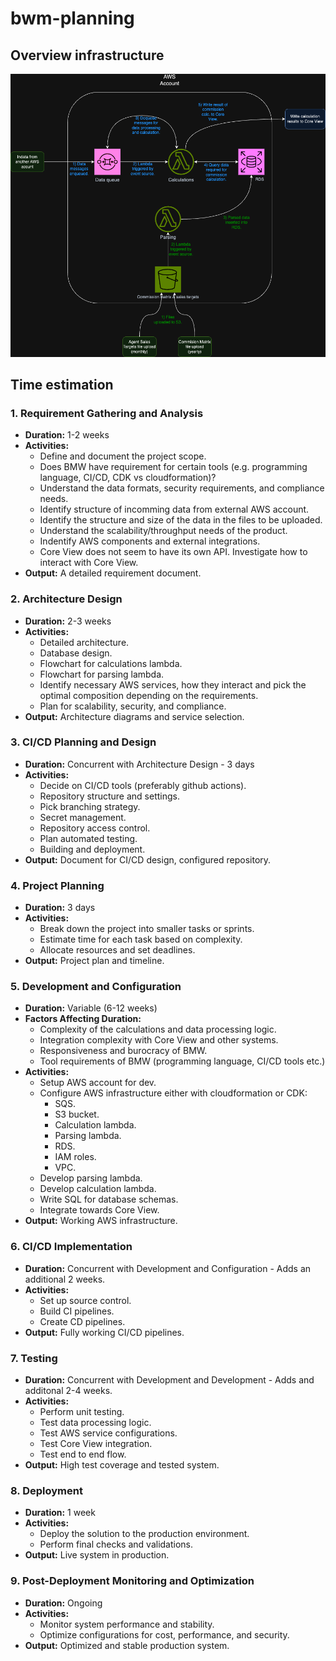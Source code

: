 # bwm-planning

## Overview infrastructure

![Initial draft of architecture](design_2.png)

## Time estimation

### 1. Requirement Gathering and Analysis

- **Duration:** 1-2 weeks
- **Activities:**
  - Define and document the project scope.
  - Does BMW have requirement for certain tools (e.g. programming language, CI/CD, CDK vs cloudformation)?
  - Understand the data formats, security requirements, and compliance needs.
  - Identify structure of incomming data from external AWS account.
  - Identify the structure and size of the data in the files to be uploaded.
  - Understand the scalability/throughput needs of the product.
  - Indentify AWS components and external integrations.
  - Core View does not seem to have its own API. Investigate how to interact with Core View.
- **Output:** A detailed requirement document.

### 2. Architecture Design

- **Duration:** 2-3 weeks
- **Activities:**
  - Detailed architecture.
  - Database design.
  - Flowchart for calculations lambda.
  - Flowchart for parsing lambda.
  - Identify necessary AWS services, how they interact and pick the optimal composition depending on the requirements.
  - Plan for scalability, security, and compliance.
- **Output:** Architecture diagrams and service selection.

### 3. CI/CD Planning and Design

- **Duration:** Concurrent with Architecture Design - 3 days
- **Activities:**
  - Decide on CI/CD tools (preferably github actions).
  - Repository structure and settings.
  - Pick branching strategy.
  - Secret management.
  - Repository access control.
  - Plan automated testing.
  - Building and deployment.
- **Output:** Document for CI/CD design, configured repository.

### 4. Project Planning

- **Duration:** 3 days
- **Activities:**
  - Break down the project into smaller tasks or sprints.
  - Estimate time for each task based on complexity.
  - Allocate resources and set deadlines.
- **Output:** Project plan and timeline.

### 5. Development and Configuration

- **Duration:** Variable (6-12 weeks)
- **Factors Affecting Duration:**
  - Complexity of the calculations and data processing logic.
  - Integration complexity with Core View and other systems.
  - Responsiveness and burocracy of BMW.
  - Tool requirements of BMW (programming language, CI/CD tools etc.)
- **Activities:**
  - Setup AWS account for dev.
  - Configure AWS infrastructure either with cloudformation or CDK:
    - SQS.
    - S3 bucket.
    - Calculation lambda.
    - Parsing lambda.
    - RDS.
    - IAM roles.
    - VPC.
  - Develop parsing lambda.
  - Develop calculation lambda.
  - Write SQL for database schemas.
  - Integrate towards Core View.
- **Output:** Working AWS infrastructure.

### 6. CI/CD Implementation

- **Duration:** Concurrent with Development and Configuration - Adds an additional 2 weeks.
- **Activities:** 
  - Set up source control.
  - Build CI pipelines.
  - Create CD pipelines.
- **Output:** Fully working CI/CD pipelines.

### 7. Testing

- **Duration:** Concurrent with Development and Development - Adds and additonal 2-4 weeks.
- **Activities:**
  - Perform unit testing.
  - Test data processing logic.
  - Test AWS service configurations.
  - Test Core View integration.
  - Test end to end flow.
- **Output:** High test coverage and tested system.

### 8. Deployment

- **Duration:** 1 week
- **Activities:**
  - Deploy the solution to the production environment.
  - Perform final checks and validations.
- **Output:** Live system in production.

### 9. Post-Deployment Monitoring and Optimization

- **Duration:** Ongoing
- **Activities:**
  - Monitor system performance and stability.
  - Optimize configurations for cost, performance, and security.
- **Output:** Optimized and stable production system.